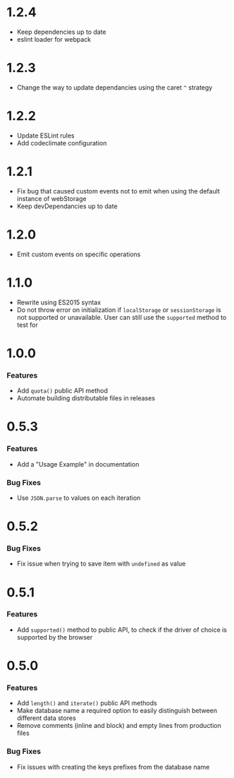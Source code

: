 # 1.2.4
- Keep dependencies up to date
- eslint loader for webpack

# 1.2.3
- Change the way to update dependancies using the caret `^` strategy

# 1.2.2
- Update ESLint rules
- Add codeclimate configuration

# 1.2.1
- Fix bug that caused custom events not to emit when using the default instance of webStorage
- Keep devDependancies up to date

# 1.2.0
- Emit custom events on specific operations

# 1.1.0
- Rewrite using ES2015 syntax
- Do not throw error on initialization if `localStorage` or `sessionStorage` is not supported or unavailable. User can still use the `supported` method to test for

# 1.0.0
### Features
- Add `quota()` public API method
- Automate building distributable files in releases

# 0.5.3
### Features
- Add a "Usage Example" in documentation

### Bug Fixes
- Use `JSON.parse` to values on each iteration

# 0.5.2
### Bug Fixes
- Fix issue when trying to save item with `undefined` as value

# 0.5.1
### Features
- Add `supported()` method to public API, to check if the driver of choice is supported by the browser

# 0.5.0
### Features
- Add `length()` and `iterate()` public API methods
- Make database name a required option to easily distinguish between different data stores
- Remove comments (inline and block) and empty lines from production files

### Bug Fixes
- Fix issues with creating the keys prefixes from the database name
